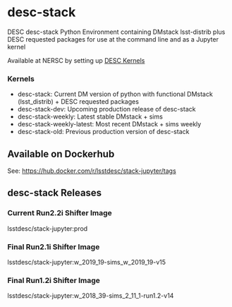 # desc-stack

DESC desc-stack
Python Environment containing DMstack lsst-distrib plus DESC requested packages for use at the command line and as a Jupyter kernel

Available at NERSC by setting up [DESC Kernels](https://confluence.slac.stanford.edu/display/LSSTDESC/Using+Jupyter+at+NERSC)

### Kernels
- desc-stack: Current DM version of python with functional DMstack (lsst_distrib) + DESC requested packages
- desc-stack-dev: Upcoming production release of desc-stack
- desc-stack-weekly: Latest stable DMstack + sims
- desc-stack-weekly-latest: Most recent DMstack + sims weekly
- desc-stack-old: Previous production version of desc-stack


## Available on Dockerhub
See: https://hub.docker.com/r/lsstdesc/stack-jupyter/tags


## desc-stack Releases

### Current Run2.2i Shifter Image
lsstdesc/stack-jupyter:prod

### Final Run2.1i Shifter Image 
lsstdesc/stack-jupyter:w_2019_19-sims_w_2019_19-v15

### Final Run1.2i Shifter Image 
lsstdesc/stack-jupyter:w_2018_39-sims_2_11_1-run1.2-v14
